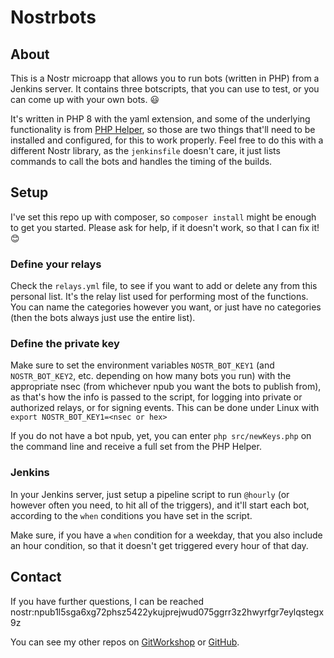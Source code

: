 # Nostrbots

## About

This is a Nostr microapp that allows you to run bots (written in PHP) from a Jenkins server. It contains three botscripts, that you can use to test, or you can come up with your own bots. :smiley:

It's written in PHP 8 with the yaml extension, and some of the underlying functionality is from [PHP Helper](https://github.com/nostrver-se/nostr-php), so those are two things that'll need to be installed and configured, for this to work properly. Feel free to do this with a different Nostr library, as the `jenkinsfile` doesn't care, it just lists commands to call the bots and handles the timing of the builds.

## Setup

I've set this repo up with composer, so `composer install` might be enough to get you started. Please ask for help, if it doesn't work, so that I can fix it! 😊

### Define your relays

Check the `relays.yml` file, to see if you want to add or delete any from this personal list. It's the relay list used for performing most of the functions. You can name the categories however you want, or just have no categories (then the bots always just use the entire list).

### Define the private key

Make sure to set the environment variables `NOSTR_BOT_KEY1` (and `NOSTR_BOT_KEY2`, etc. depending on how many bots you run) with the appropriate nsec (from whichever npub you want the bots to publish from), as that's how the info is passed to the script, for logging into private or authorized relays, or for signing events.
This can be done under Linux with `export NOSTR_BOT_KEY1=<nsec or hex>`

If you do not have a bot npub, yet, you can enter `php src/newKeys.php` on the command line and receive a full set from the PHP Helper.

### Jenkins

In your Jenkins server, just setup a pipeline script to run `@hourly` (or however often you need, to hit all of the triggers), and it'll start each bot, according to the `when` conditions you have set in the script.

Make sure, if you have a `when` condition for a weekday, that you also include an hour condition, so that it doesn't get triggered every hour of that day.

## Contact

If you have further questions, I can be reached nostr:npub1l5sga6xg72phsz5422ykujprejwud075ggrr3z2hwyrfgr7eylqstegx9z

You can see my other repos on [GitWorkshop](https://gitworkshop.dev/p/npub1l5sga6xg72phsz5422ykujprejwud075ggrr3z2hwyrfgr7eylqstegx9z) or [GitHub](https://github.com/SilberWitch).